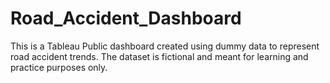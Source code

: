 # Road_Accident_Dashboard
This is a Tableau Public dashboard created using dummy data to represent road accident trends.   The dataset is fictional and meant for learning and practice purposes only.
